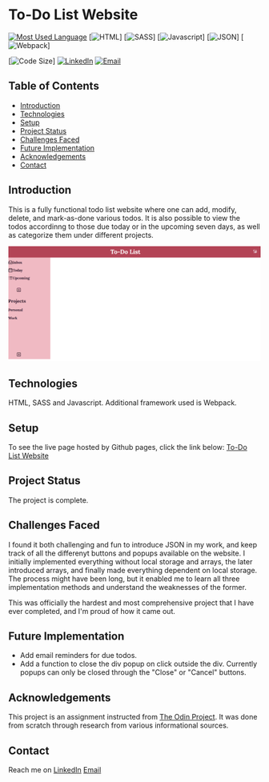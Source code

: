 # To-Do List Website

[![Most Used Language](https://img.shields.io/github/languages/top/athenacats/todo-list?style=for-the-badge)](https://github.com/athenacats/todo-list)
[![HTML](https://img.shields.io/badge/HTML-239120?style=for-the-badge&logo=html5&logoColor=white)]
[![SASS](https://img.shields.io/badge/Sass-CC6699?style=for-the-badge&logo=sass&logoColor=white)]
[![Javascript](https://img.shields.io/badge/JavaScript-F7DF1E?style=for-the-badge&logo=javascript&logoColor=black)]
[![JSON](https://img.shields.io/badge/json-5E5C5C?style=for-the-badge&logo=json&logoColor=white)]
[![Webpack](https://img.shields.io/badge/Webpack-8DD6F9?style=for-the-badge&logo=Webpack&logoColor=white)]

[![Code Size](https://img.shields.io/github/languages/code-size/athenacats/todo-list?color=9cf&style=for-the-badge)]
[![LinkedIn](https://img.shields.io/badge/LinkedIn-0077B5?style=for-the-badge&logo=linkedin&logoColor=white)](https://www.linkedin.com/in/esther-lonyangapuo/)
[![Email](https://img.shields.io/badge/Gmail-D14836?style=for-the-badge&logo=gmail&logoColor=white)](mailto:chenalonya@gmail.com)

## Table of Contents

- [Introduction](#introduction)
- [Technologies](#technologies)
- [Setup](#setup)
- [Project Status](#project-status)
- [Challenges Faced](#challenges-faced)
- [Future Implementation](#future-implementation)
- [Acknowledgements](#acknowledgements)
- [Contact](#contact)

## Introduction

This is a fully functional todo list website where one can add, modify, delete, and mark-as-done various todos. It is also possible to view the todos accordinng to those due today or in the upcoming seven days, as well as categorize them under different projects.

![To-Do LIst Demonstration](./src/images/to-do-list-2.gif)

## Technologies

HTML, SASS and Javascript. Additional framework used is Webpack.

## Setup

To see the live page hosted by Github pages, click the link below:
[To-Do List Website](https://athenacats.github.io/todo-list/)

## Project Status

The project is complete.

## Challenges Faced

I found it both challenging and fun to introduce JSON in my work, and keep track of all the differenyt buttons and popups available on the website. I initially implemented everything without local storage and arrays, the later introduced arrays, and finally made everything dependent on local storage. The process might have been long, but it enabled me to learn all three implementation methods and understand the weaknesses of the former.

This was officially the hardest and most comprehensive project that I have ever completed, and I'm proud of how it came out.

## Future Implementation

- Add email reminders for due todos.
- Add a function to close the div popup on click outside the div. Currently popups can only be closed through the "Close" or "Cancel" buttons.

## Acknowledgements

This project is an assignment instructed from [The Odin Project](https://www.theodinproject.com/lessons/node-path-javascript-todo-list). It was done from scratch through research from various informational sources.

## Contact

Reach me on
[LinkedIn](https://www.linkedin.com/in/esther-lonyangapuo/)
[Email](mailto:chenalonya@gmail.com)
